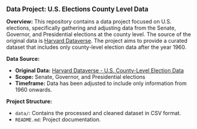 <span style="font-size: larger;">**Data Project: U.S. Elections County Level Data**</span>

**Overview:**
This repository contains a data project focused on U.S. elections, specifically gathering and adjusting data from the Senate, Governor, and Presidential elections at the county level. The source of the original data is [Harvard Dataverse](https://dataverse.harvard.edu/dataset.xhtml?persistentId=doi:10.7910/DVN/DGUMFI). The project aims to provide a curated dataset that includes only county-level election data after the year 1960.

**Data Source:**
- **Original Data:** [Harvard Dataverse - U.S. County-Level Election Data](https://dataverse.harvard.edu/dataset.xhtml?persistentId=doi:10.7910/DVN/DGUMFI)
- **Scope:** Senate, Governor, and Presidential elections
- **Timeframe:** Data has been adjusted to include only information from 1960 onwards.

**Project Structure:**
- `data/`: Contains the processed and cleaned dataset in CSV format.
- `README.md`: Project documentation.
